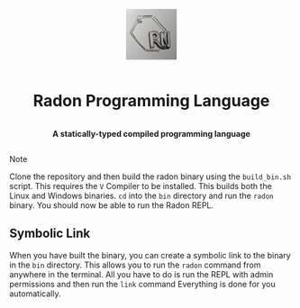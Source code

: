 <div align="center" style="display:grid;place-items:center;">

<p>
  <a href="https://github.com/Radon-Language-Team" target="_blank"><img width="90" src="https://raw.githubusercontent.com/Radon-Language-Team/Radon/v_rewrite//assets/Radon_Logo.jpeg?sanitize=true">
  </a>
</p>

<h1>Radon Programming Language</h1>

<p>
  <strong>A statically-typed compiled programming language
  </strong>
</p>
</div>

> [!NOTE]
> Clone the repository and then build the radon binary using the `build_bin.sh` script.
> This requires the `V` Compiler to be installed. This builds both the Linux and Windows binaries.
> `cd` into the `bin` directory and run the `radon` binary.
> You should now be able to run the Radon REPL.

## Symbolic Link

When you have built the binary, you can create a symbolic link to the binary in the `bin` directory.
This allows you to run the `radon` command from anywhere in the terminal.
All you have to do is run the REPL with admin permissions and then run the `link` command
Everything is done for you automatically.
